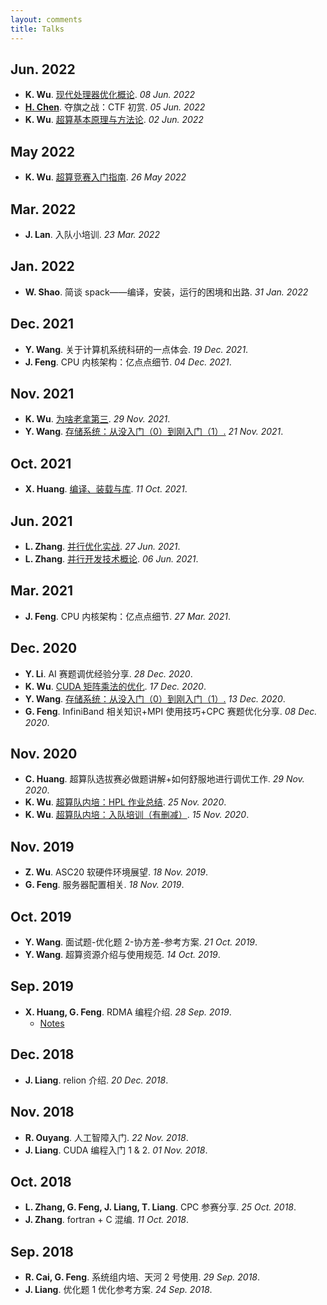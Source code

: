 ```yaml
---
layout: comments
title: Talks
---
```


## Jun. 2022

- **K. Wu**. [现代处理器优化概论](https://sysu-scc.feishu.cn/file/boxcnQcRimOByBFREJEc5lgtgXc). _08 Jun. 2022_
- **[H. Chen](https://blog.gztime.cc/)**. 夺旗之战：CTF 初赏. _05 Jun. 2022_
- **K. Wu**. [超算基本原理与方法论](https://sysu-scc.feishu.cn/file/boxcnjtWoYlkvSF4pF4grCwudFr). _02 Jun. 2022_

## May 2022

- **K. Wu**. [超算竞赛入门指南](https://sysu-scc.feishu.cn/file/boxcnyn3xp9JJz7rNyjUtUAhHLc). _26 May 2022_

## Mar. 2022

- **J. Lan**. 入队小培训. _23 Mar. 2022_

## Jan. 2022

- **W. Shao**. 简谈 spack——编译，安装，运行的困境和出路. _31 Jan. 2022_

## Dec. 2021

- **Y. Wang**. 关于计算机系统科研的一点体会. _19 Dec. 2021_.
- **J. Feng**. CPU 内核架构：亿点点细节. _04 Dec. 2021_.

## Nov. 2021

- **K. Wu**. [为啥老拿第三](https://wu-kan.cn/2021/11/28/%E8%B6%85%E7%AE%97%E9%98%9F%E5%86%85%E5%9F%B9-%E4%B8%BA%E5%95%A5%E8%80%81%E6%8B%BF%E7%AC%AC%E4%B8%89/). _29 Nov. 2021_.
- **Y. Wang**. [存储系统：从没入门（0）到刚入门（1）.](https://www.yuque.com/wwyf/blog/dhoobh) _21 Nov. 2021_.

## Oct. 2021

- **X. Huang**. [编译、装载与库](https://sysu-scc.feishu.cn/file/boxcnf18YtN6bN6Zfcwd1NnIqEc). _11 Oct. 2021_.

## Jun. 2021

- **L. Zhang**. [并行优化实战](https://www.bilibili.com/video/BV1a44y1q782). _27 Jun. 2021_.
- **L. Zhang**. [并行开发技术概论](https://www.bilibili.com/video/BV1Dv411p7ay). _06 Jun. 2021_.

## Mar. 2021

- **J. Feng**. CPU 内核架构：亿点点细节. _27 Mar. 2021_.

## Dec. 2020

- **Y. Li**. AI 赛题调优经验分享. _28 Dec. 2020_.
- **K. Wu**. [CUDA 矩阵乘法的优化](https://wu-kan.cn/_posts/2019-12-13-CUDA%E7%9F%A9%E9%98%B5%E4%B9%98%E6%B3%95%E7%9A%84%E4%BC%98%E5%8C%96/). _17 Dec. 2020_.
- **Y. Wang**. [存储系统：从没入门（0）到刚入门（1）.](https://www.yuque.com/wwyf/blog/dhoobh) _13 Dec. 2020_.
- **G. Feng**. InfiniBand 相关知识+MPI 使用技巧+CPC 赛题优化分享. _08 Dec. 2020_.

## Nov. 2020

- **C. Huang**. 超算队选拔赛必做题讲解+如何舒服地进行调优工作. _29 Nov. 2020_.
- **K. Wu**. [超算队内培：HPL 作业总结](https://wu-kan.cn/_posts/2020-11-25-%E8%B6%85%E7%AE%97%E9%98%9F%E5%86%85%E5%9F%B9-HPL%E4%BD%9C%E4%B8%9A%E6%80%BB%E7%BB%93/). _25 Nov. 2020_.
- **K. Wu**. [超算队内培：入队培训（有删减）](https://wu-kan.cn/_posts/2020-11-15-%E8%B6%85%E7%AE%97%E9%98%9F%E5%86%85%E5%9F%B9-%E5%85%A5%E9%98%9F%E5%9F%B9%E8%AE%AD-%E6%9C%89%E5%88%A0%E5%87%8F/). _15 Nov. 2020_.

## Nov. 2019

- **Z. Wu**. ASC20 软硬件环境展望. _18 Nov. 2019_.
- **G. Feng**. 服务器配置相关. _18 Nov. 2019_.

## Oct. 2019

- **Y. Wang**. 面试题-优化题 2-协方差-参考方案. _21 Oct. 2019_.
- **Y. Wang**. 超算资源介绍与使用规范. _14 Oct. 2019_.

## Sep. 2019

- **X. Huang, G. Feng**. RDMA 编程介绍. _28 Sep. 2019_.
  - [Notes](https://wu-kan.cn/_posts/2019-09-28-RDMA%E5%AD%A6%E4%B9%A0%E7%AC%94%E8%AE%B0/)

## Dec. 2018

- **J. Liang**. relion 介绍. _20 Dec. 2018_.

## Nov. 2018

- **R. Ouyang**. 人工智障入门. _22 Nov. 2018_.
- **J. Liang**. CUDA 编程入门 1 & 2. _01 Nov. 2018_.

## Oct. 2018

- **L. Zhang, G. Feng, J. Liang, T. Liang**. CPC 参赛分享. _25 Oct. 2018_.
- **J. Zhang**. fortran + C 混编. _11 Oct. 2018_.

## Sep. 2018

- **R. Cai, G. Feng**. 系统组内培、天河 2 号使用. _29 Sep. 2018_.
- **J. Liang**. 优化题 1 优化参考方案. _24 Sep. 2018_.
